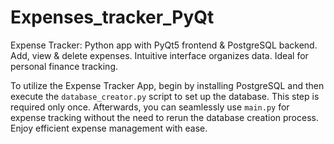 # Expenses_tracker_PyQt
Expense Tracker: Python app with PyQt5 frontend &amp; PostgreSQL backend. Add, view &amp; delete expenses. Intuitive interface organizes data. Ideal for personal finance tracking.

To utilize the Expense Tracker App, begin by installing PostgreSQL and then execute the `database_creator.py` script to set up the database. This step is required only once. Afterwards, you can seamlessly use `main.py` for expense tracking without the need to rerun the database creation process. Enjoy efficient expense management with ease.
